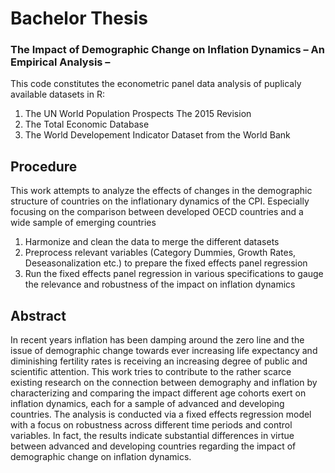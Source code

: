 # Bachelor Thesis
### The Impact of Demographic Change on Inflation Dynamics – An Empirical Analysis –



This code constitutes the econometric panel data analysis of puplicaly available datasets in R:

1. The UN World Population Prospects The 2015 Revision
2. The Total Economic Database
3. The World Developement Indicator Dataset from the World Bank

## Procedure

This work attempts to analyze the effects of changes in the demographic structure of countries on the inflationary dynamics of the CPI. Especially focusing on the 
comparison between developed OECD countries and a wide sample of emerging countries

1. Harmonize and clean the data to merge the different datasets
2. Preprocess relevant variables (Category Dummies, Growth Rates, Deseasonalization etc.) to prepare the fixed effects panel regression
3. Run the fixed effects panel regression in various specifications to gauge the relevance and robustness of the impact on inflation dynamics

## Abstract

In recent years inflation has been damping around the zero line and the issue of demographic 
change towards ever increasing life expectancy and diminishing fertility rates is receiving an increasing degree of public and scientific 
attention. This work tries to contribute to the rather scarce existing research
on the connection between demography and inflation by characterizing and
comparing the impact different age cohorts exert on inflation dynamics, each
for a sample of advanced and developing countries. The analysis is conducted
via a fixed effects regression model with a focus on robustness across different
time periods and control variables. In fact, the results indicate substantial
differences in virtue between advanced and developing countries regarding
the impact of demographic change on inflation dynamics.
